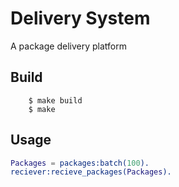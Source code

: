 Delivery System
===============

A package delivery platform

Build
-----
```console
	$ make build
	$ make
```

Usage
-----
```erl
Packages = packages:batch(100).
reciever:recieve_packages(Packages).
```

